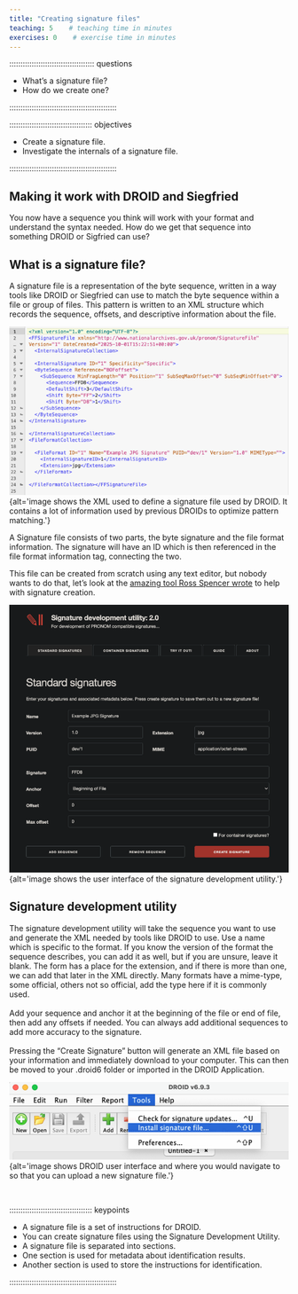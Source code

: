 ```yaml
---
title: "Creating signature files"
teaching: 5    # teaching time in minutes
exercises: 0    # exercise time in minutes
---
```


:::::::::::::::::::::::::::::::::::::: questions

- What’s a signature file?
- How do we create one?

::::::::::::::::::::::::::::::::::::::::::::::::

::::::::::::::::::::::::::::::::::::: objectives

- Create a signature file.
- Investigate the internals of a signature file.

::::::::::::::::::::::::::::::::::::::::::::::::

## Making it work with DROID and Siegfried

You now have a sequence you think will work with your format and
understand the syntax needed. How do we get that sequence into something
DROID or Sigfried can use?

## What is a signature file?

A signature file is a representation of the byte sequence, written in a
way tools like DROID or Siegfried can use to match the byte sequence within
a file or group of files. This pattern is written to an XML structure which
records the sequence, offsets, and descriptive information about the file.

<!--markdownlint-disable-->

![A look at the XML used in a DROID signature file.](./fig/08-xml.png){alt='image shows the XML used to define a signature file used by DROID. It contains a lot of information used by previous DROIDs to optimize pattern matching.'}

<!--markdownlint-enable-->

A Signature file consists of two parts, the byte signature and the file
format information. The signature will have an ID which is then referenced
in the file format information tag, connecting the two.

This file can be created from scratch using any text editor, but nobody
wants to do that, let’s look at the
[amazing tool Ross Spencer wrote](https://ffdev.info/) to help with
signature creation.

<!--markdownlint-disable-->

![The Signature Development Utility.](./fig/09-sigdev.png){alt='image shows the user interface of the signature development utility.'}

<!--markdownlint-enable-->

## Signature development utility

The signature development utility will take the sequence you want
to use and generate the XML needed by tools like DROID to use. Use a name
which is specific to the format. If you know the version of the format the
sequence describes, you can add it as well, but if you are unsure, leave
it blank. The form has a place for the extension, and if there is more
than one, we can add that later in the XML directly. Many formats have a
mime-type, some official, others not so official, add the type here if
it is commonly used.
<br><br>
Add your sequence and anchor it at the beginning of the file or end
of file, then add any offsets if needed. You can always add additional
sequences to add more accuracy to the signature.
<br><br>
Pressing the “Create Signature” button will generate an XML file
based on your information and immediately download to your computer.
This can then be moved to your .droid6 folder or imported in the
DROID Application.

<!--markdownlint-disable-->

![You're ready to run your signature file against real files!](./fig/10-droid.png){alt='image shows DROID user interface and where you would navigate to so that you can upload a new signature file.'}

<!--markdownlint-emable-->

<!-- NB. Keypoints should appear at the end of the markdown file. Aesthetically
     it looks like it's better with an additional newline so adding that
     here and using this comment as a separator to make it easy to read
     content.
-->

<br>

::::::::::::::::::::::::::::::::::::: keypoints

- A signature file is a set of instructions for DROID.
- You can create signature files using the Signature Development Utility.
- A signature file is separated into sections.
- One section is used for metadata about identification results.
- Another section is used to store the instructions for identification.

::::::::::::::::::::::::::::::::::::::::::::::::
